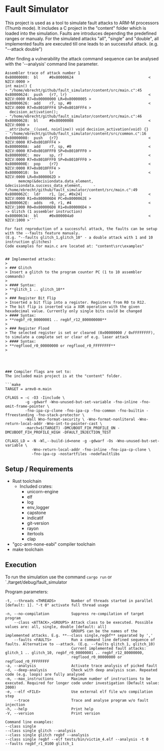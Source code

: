 
# Fault Simulator
This project is used as a tool to simulate fault attacks to ARM-M processors (Thumb mode).
It includes a C project in the "content" folder which is loaded into the simulation.
Faults are introduces depending the predefined ranges or manualy. For the simulated attacks "all", "single" and "double", all implemented faults are executed till one leads to an successful attack.
(e.g. "--attack double")

After finding a vulnerability the attack command sequence can be analysed with the '--analysis' command line parameter.
```ARM
Assembler trace of attack number 1
0x80000000:  bl     #0x80000624                                  < NZCV:0000 >
int main() {                                                               - "/home/ebrecht/github/fault_simulator/content/src/main.c":45
0x80000624:  push   {r7, lr}                                     < NZCV:0000 R7=0x00000000 LR=0x80000005 >
0x80000626:  add    r7, sp, #0                                   < NZCV:0000 R7=0x8010FFF4 SP=0x8010FFF4 >
  decision_activation();                                                   - "/home/ebrecht/github/fault_simulator/content/src/main.c":46
0x80000628:  bl     #0x80000008                                  < NZCV:0000 >
__attribute__((used, noinline)) void decision_activation(void) {}          - "/home/ebrecht/github/fault_simulator/content/src/common.c":16
0x80000008:  push   {r7}                                         < NZCV:0000 R7=0x8010FFF4 >
0x8000000A:  add    r7, sp, #0                                   < NZCV:0000 R7=0x8010FFF0 SP=0x8010FFF0 >
0x8000000C:  mov    sp, r7                                       < NZCV:0000 R7=0x8010FFF0 SP=0x8010FFF0 >
0x8000000E:  pop    {r7}                                         < NZCV:0000 R7=0x8010FFF4 >
0x80000010:  bx     lr                                           < NZCV:0000 LR=0x8000062D >
      memcmp(&decisiondata.data_element, &decisiondata.success_data_element,     - "/home/ebrecht/github/fault_simulator/content/src/main.c":49
0x8000062C:  ldr    r1, [pc, #0x24]                              < NZCV:0000 R1=0x800006D4 PC=0x8000062E >
0x8000062E:  adds   r0, r1, #4                                   < NZCV:1000 R0=0x800006D8 R1=0x800006D4 >
-> Glitch (1 assembler instruction)
0x80000634:  bl     #0x800004a0                                  < NZCV:1000 >```

For fast reproduction of a successful attack, the faults can be setup with the --faults feature manualy.
(E.g. "--faults glitch_1,glitch_10" - a double attack with 1 and 10 instruction glitches)
Code examples for main.c are located at: "content\src\examples"


## Implemented attacks:
> 
> ### Glitch
> Insert a glitch to the program counter PC (1 to 10 assembler commands)
> 
> #### Syntax:
> **glitch_1 .. glitch_10**
> 
> ### Register Bit Flip
> Inserted a bit flip into a register. Registers from R0 to R12. 
> The bit flip is inserted via a XOR operation with the given hexadecimal value. Currently only single bits could be changed
> #### Syntax:
> **regbf_r0_00000001 .. regbf_r12_800000000**
>
> ### Register Flood
> The selected register is set or cleared (0x00000000 / 0xFFFFFFFF), to simulate a complete set or clear of e.g. laser attack
> #### Syntax:
> **regflood_r0_00000000 or regflood_r0_FFFFFFFF** 
>




### Compiler flags are set to:
The included main project is at the "content" folder.

```make
TARGET = armv8-m.main

CFLAGS = -c -O3 -Iinclude \
         -g -gdwarf -Wno-unused-but-set-variable -fno-inline -fno-omit-frame-pointer \
         -fno-ipa-cp-clone -fno-ipa-cp -fno-common -fno-builtin -ffreestanding -fno-stack-protector \
         -Wall Wno-format-security \ -Wno-format-nonliteral -Wno-return-local-addr -Wno-int-to-pointer-cast \
         -march=$(TARGET) -DMCUBOOT_FIH_PROFILE_ON -DMCUBOOT_FIH_PROFILE_HIGH -DFAULT_INJECTION_TEST

CFLAGS_LD = -N -Wl,--build-id=none -g -gdwarf -Os -Wno-unused-but-set-variable \
            -Wno-return-local-addr -fno-inline -fno-ipa-cp-clone \
            -fno-ipa-cp -nostartfiles -nodefaultlibs
```


## Setup / Requirements
* Rust toolchain
  * Included crates:
    * unicorn-engine
    * elf
    * log
    * env_logger
    * capstone
    * indicatif
    * git-version
    * rayon
    * itertools
    * clap
* "gcc-arm-none-eabi" compiler toolchain
* make toolchain

## Execution

To run the simulation use the command `cargo run` or `./target/debug/fault_simulator

Program parameters:

```
-t, --threads <THREADS>       Number of threads started in parallel [default: 1]. "-t 0" activate full thread usage
                              
-n, --no-compilation          Suppress re-compilation of target program
    --class <ATTACK>,<GROUPS> Attack class to be executed. Possible values are: all, single, double [default: all]
                              GROUPS can be the names of the implemented attacks. E.g. **--class single,regbf** separated by ','
    --faults <FAULTS>         Run a command line defined sequence of faults. Alternative to --attack. (E.g. --faults glitch_1, glitch_10)
                              Current implemented fault attacks: glitch_1 .. glitch_10, regbf_r0_00000001 .. regbf_r12_80000000,
                              regflood_r0_00000000 or regflood_r0_FFFFFFFF 
-a, --analysis                Activate trace analysis of picked fault
-d, --deep-analysis           Check with deep analysis scan. Repeated code (e.g. loops) are fully analysed
-m, --max_instructions        Maximum number of instructions to be executed. Required for longer code under investigation (Default value: 2000)
-e, --elf <FILE>              Use external elf file w/o compilation step
    --trace                   Trace and analyse program w/o fault injection
-h, --help                    Print help
-V, --version                 Print version

Command line examples:
--class single
--class single glitch --analysis
--class single glitch regbf --analysis
--class single regbf --elf tests/bin/victim_4.elf --analysis -t 0
--faults regbf_r1_0100 glitch_1
```

